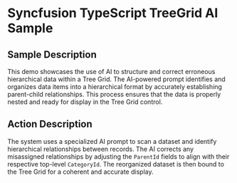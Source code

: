 # Syncfusion TypeScript TreeGrid AI Sample

## Sample Description

This demo showcases the use of AI to structure and correct erroneous hierarchical data within a Tree Grid. The AI-powered prompt identifies and organizes data items into a hierarchical format by accurately establishing parent-child relationships. This process ensures that the data is properly nested and ready for display in the Tree Grid control.

## Action Description

The system uses a specialized AI prompt to scan a dataset and identify hierarchical relationships between records. The AI corrects any misassigned relationships by adjusting the `ParentId` fields to align with their respective top-level `CategoryId`. The reorganized dataset is then bound to the Tree Grid for a coherent and accurate display.
